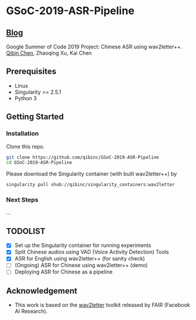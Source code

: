 # GSoC-2019-ASR-Pipeline

## [Blog](https://qibinc.github.io/blog/)

Google Summer of Code 2019 Project: Chinese ASR using wav2letter++.<br>
[Qibin Chen](https://www.qibin.ink), Zhaoqing Xu, Kai Chen

## Prerequisites

- Linux
- Singularity >= 2.5.1
- Python 3

## Getting Started

### Installation

Clone this repo.

```bash
git clone https://github.com/qibinc/GSoC-2019-ASR-Pipeline
cd GSoC-2019-ASR-Pipeline
```

Please download the Singularity container (with built wav2letter++) by

```bash
singularity pull shub://qibinc/singularity_containers:wav2letter
```

### Next Steps

...

## TODOLIST

- [x] Set up the Singularity container for running experiments
- [x] Split Chinese audios using VAD (Voice Activity Detection) Tools
- [x] ASR for English using wav2letter++ (for sanity check)
- [ ] (Ongoing) ASR for Chinese using wav2letter++ (demo)
- [ ] Deploying ASR for Chinese as a pipeline

## Acknowledgement

- This work is based on the [wav2letter](https://github.com/facebookresearch/wav2letter) toolkit released by FAIR (Facebook AI Research).
